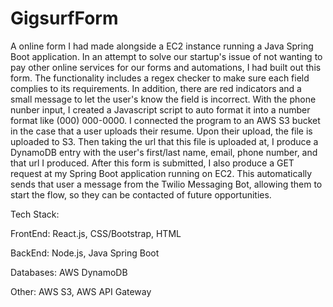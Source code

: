 # GigsurfForm

A online form I had made alongside a EC2 instance running a Java Spring Boot application. In an attempt to solve our startup's issue of not wanting to pay other online services for our forms and automations, I had built out this form. The functionality includes a regex checker to make sure each field complies to its requirements. In addition, there are red indicators and a small message to let the user's know the field is incorrect. With the phone nunber input, I created a Javascript script to auto format it into a number format like (000) 000-0000. I connected the program to an AWS S3 bucket in the case that a user uploads their resume. Upon their upload, the file is uploaded to S3. Then taking the url that this file is uploaded at, I produce a DynamoDB entry with the user's first/last name, email, phone number, and that url I produced. After this form is submitted, I also produce a GET request at my Spring Boot application running on EC2. This automatically sends that user a message from the Twilio Messaging Bot, allowing them to start the flow, so they can be contacted of future opportunities.

Tech Stack:

FrontEnd: React.js, CSS/Bootstrap, HTML

BackEnd: Node.js, Java Spring Boot

Databases: AWS DynamoDB

Other: AWS S3, AWS API Gateway
